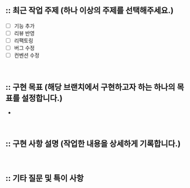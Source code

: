 ## :: 최근 작업 주제 (하나 이상의 주제를 선택해주세요.)

- [ ] 기능 추가
- [ ] 리뷰 반영
- [ ] 리팩토링
- [ ] 버그 수정
- [ ] 컨벤션 수정

<br />

## :: 구현 목표 (해당 브랜치에서 구현하고자 하는 하나의 목표를 설정합니다.)

-

<br />

## :: 구현 사항 설명 (작업한 내용을 상세하게 기록합니다.)

<br />

## :: 기타 질문 및 특이 사항
